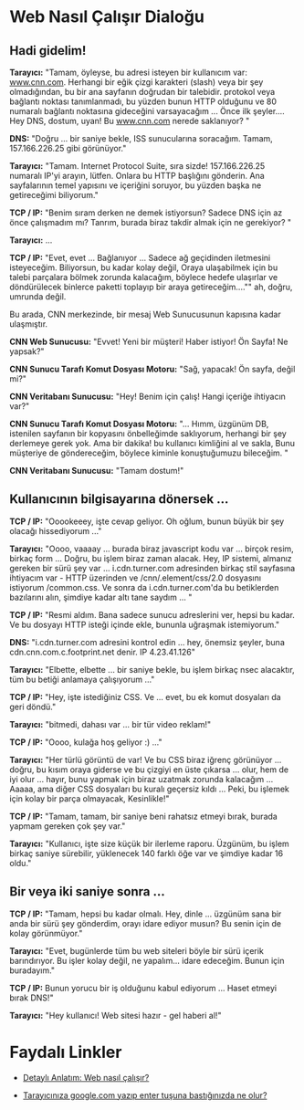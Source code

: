 # Web Nasıl Çalışır Dialoğu

## Hadi gidelim!

**Tarayıcı:** "Tamam, öyleyse, bu adresi isteyen bir kullanıcım var: www.cnn.com. Herhangi bir eğik çizgi karakteri (slash) veya bir şey olmadığından, bu bir ana sayfanın doğrudan bir talebidir. protokol veya bağlantı noktası tanımlanmadı, bu yüzden bunun HTTP olduğunu ve 80 numaralı bağlantı noktasına gideceğini varsayacağım ... Önce ilk şeyler.... Hey DNS, dostum, uyan! Bu www.cnn.com nerede saklanıyor? "

**DNS:** "Doğru ... bir saniye bekle, ISS sunucularına soracağım. Tamam, 157.166.226.25 gibi görünüyor."

**Tarayıcı:** "Tamam. Internet Protocol Suite, sıra sizde! 157.166.226.25 numaralı IP'yi arayın, lütfen. Onlara bu HTTP başlığını gönderin. Ana sayfalarının temel yapısını ve içeriğini soruyor, bu yüzden başka ne getireceğimi biliyorum."

**TCP / IP:** "Benim sıram derken ne demek istiyorsun? Sadece DNS için az önce çalışmadım mı? Tanrım, burada biraz takdir almak için ne gerekiyor? "

**Tarayıcı:** ...

**TCP / IP:** "Evet, evet ... Bağlanıyor ... Sadece ağ geçidinden iletmesini isteyeceğim. Biliyorsun, bu kadar kolay değil, Oraya ulaşabilmek için bu talebi parçalara bölmek zorunda kalacağım, böylece hedefe ulaşırlar ve döndürülecek  binlerce paketti toplayıp bir araya getireceğim...."" ah, doğru, umrunda değil.

Bu arada, CNN merkezinde, bir mesaj Web Sunucusunun kapısına kadar ulaşmıştır.

**CNN Web Sunucusu:** "Evvet! Yeni bir müşteri! Haber istiyor! Ön Sayfa! Ne yapsak?"

**CNN Sunucu Tarafı Komut Dosyası Motoru:** "Sağ, yapacak! Ön sayfa, değil mi?"

**CNN Veritabanı Sunucusu:** "Hey! Benim için çalış! Hangi içeriğe ihtiyacın var?"

**CNN Sunucu Tarafı Komut Dosyası Motoru:** "... Hımm, üzgünüm DB, istenilen sayfanın bir kopyasını önbelleğimde saklıyorum, herhangi bir şey derlemeye gerek yok. Ama bir dakika! bu kullanıcı kimliğini al ve sakla, Bunu müşteriye de göndereceğim, böylece kiminle konuştuğumuzu bileceğim. "

**CNN Veritabanı Sunucusu:** "Tamam dostum!"

## Kullanıcının bilgisayarına dönersek ...

**TCP / IP:** "Ooookeeey, işte cevap geliyor. Oh oğlum, bunun büyük bir şey olacağı hissediyorum ..."

**Tarayıcı:** "Oooo, vaaaay ... burada biraz javascript kodu var ... birçok resim, birkaç form ... Doğru, bu işlem biraz zaman alacak. Hey, IP sistemi, almanız gereken bir sürü şey var ... i.cdn.turner.com adresinden birkaç stil sayfasına ihtiyacım var - HTTP üzerinden ve /cnn/.element/css/2.0 dosyasını istiyorum /common.css. Ve sonra da i.cdn.turner.com'da bu betiklerden bazılarını alın, şimdiye kadar altı tane saydım ... "

**TCP / IP:** "Resmi aldım. Bana sadece sunucu adreslerini ver, hepsi bu kadar. Ve bu dosyayı HTTP isteği içinde ekle, bununla uğraşmak istemiyorum."

**DNS:** "i.cdn.turner.com adresini kontrol edin ... hey, önemsiz şeyler, buna cdn.cnn.com.c.footprint.net denir. IP 4.23.41.126"

**Tarayıcı:** "Elbette, elbette ... bir saniye bekle, bu işlem birkaç nsec alacaktır, tüm bu betiği anlamaya çalışıyorum ..."

**TCP / IP:** "Hey, işte istediğiniz CSS. Ve ... evet, bu ek komut dosyaları da geri döndü."

**Tarayıcı:** "bitmedi, dahası var ... bir tür video reklam!"

**TCP / IP:** "Oooo, kulağa hoş geliyor :) ..."

**Tarayıcı:** "Her türlü görüntü de var! Ve bu CSS biraz iğrenç görünüyor ... doğru, bu kısım oraya giderse ve bu çizgiyi en üste çıkarsa ... olur, hem de iyi olur ... hayır, bunu yapmak için biraz uzatmak zorunda kalacağım ... Aaaaa, ama diğer CSS dosyaları bu kuralı geçersiz kıldı ... Peki, bu işlemek için kolay bir parça olmayacak, Kesinlikle!"

**TCP / IP:** "Tamam, tamam, bir saniye beni rahatsız etmeyi bırak, burada yapmam gereken çok şey var."

**Tarayıcı:** "Kullanıcı, işte size küçük bir ilerleme raporu. Üzgünüm, bu işlem birkaç saniye sürebilir, yüklenecek 140 farklı öğe var ve şimdiye kadar 16 oldu."

## Bir veya iki saniye sonra ...

**TCP / IP:** "Tamam, hepsi bu kadar olmalı. Hey, dinle ... üzgünüm sana bir anda bir sürü şey gönderdim, orayı idare ediyor musun? Bu senin için de kolay görünmüyor."

**Tarayıcı:** "Evet, bugünlerde tüm bu web siteleri böyle bir sürü içerik barındırıyor. Bu işler kolay değil, ne yapalım... idare edeceğim. Bunun için buradayım."

**TCP / IP:** Bunun yorucu bir iş olduğunu kabul ediyorum ... Haset etmeyi bırak DNS!"

**Tarayıcı:** "Hey kullanıcı! Web sitesi hazır - gel haberi al!"


# Faydalı Linkler

- [Detaylı Anlatım: Web nasıl çalışır?](https://github.com/vasanthk/how-web-works)

- [Tarayıcınıza google.com yazıp enter tuşuna bastığınızda ne olur?](https://github.com/alex/what-happens-when)

